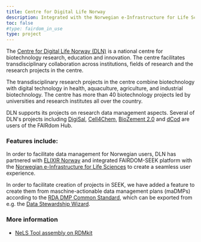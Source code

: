 ```yaml
---
title: Centre for Digital Life Norway
description: Integrated with the Norwegian e-Infrastructure for Life Sciences.
toc: false
#type: fairdom_in_use
type: project
---
```


The [Centre for Digital Life Norway (DLN)](https://www.digitallifenorway.org) is a national centre for biotechnology research, education and innovation. The centre facilitates transdisciplinary collaboration across institutions, fields of research and the research projects in the centre. 

The transdisciplinary research projects in the centre combine biotechnology with digital technology in health, aquaculture, agriculture, and industrial biotechnology. The centre has more than 40 biotechnology projects led by universities and research institutes all over the country.

DLN supports its projects on research data management aspects. Several of DLN's projects including [DigiSal](https://www.digitallifenorway.org/projects/digisal/index.html), [Cell4Chem](https://www.digitallifenorway.org/projects/Cell4Chem/index.html), [BioZement 2.0](https://www.digitallifenorway.org/projects/biozement-2-0/index.html) and [dCod](https://www.digitallifenorway.org/projects/dcod-1-0/index.html) are users of the FAIRdom Hub.

### Features include:

In order to facilitate data management for Norwegian users, DLN has partnered with [ELIXIR Norway](https://elixir.no/) and integrated FAIRDOM-SEEK platform with the [Norwegian e-Infrastructure for Life Sciences](https://nels.bioinfo.no) to create a seamless user experience.

In order to facilitate creation of projects in SEEK, we have added a feature to create them from maschine-actionable data management plans (maDMPs) according to the [RDA DMP Common Standard](https://github.com/RDA-DMP-Common/RDA-DMP-Common-Standard), which can be exported from e.g. the [Data Stewardship Wizard](https://ds-wizard.org/).

### More information

* [NeLS Tool assembly on RDMkit](https://rdmkit.elixir-europe.org/nels_assembly)
